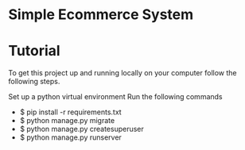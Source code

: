 # Simple Ecommerce System 
# Tutorial 
To get this project up and running locally on your computer follow the following steps.

Set up a python virtual environment
Run the following commands 

* $ pip install -r requirements.txt
* $ python manage.py migrate
* $ python manage.py createsuperuser
* $ python manage.py runserver

